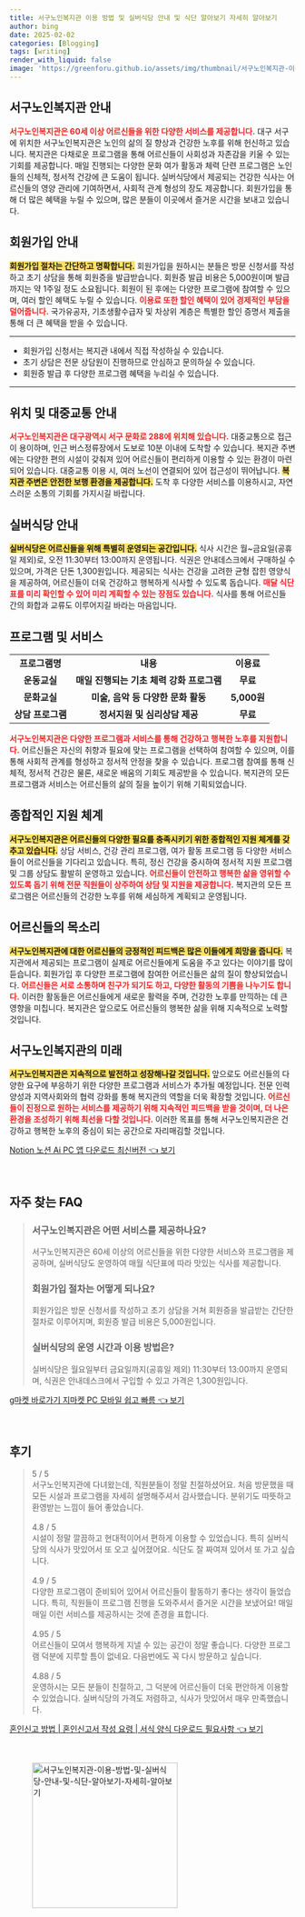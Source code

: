 ```yaml
---
title: 서구노인복지관 이용 방법 및 실버식당 안내 및 식단 알아보기 자세히 알아보기
author: bing
date: 2025-02-02
categories: [Blogging]
tags: [writing]
render_with_liquid: false
image: 'https://greenforu.github.io/assets/img/thumbnail/서구노인복지관-이용-방법-및-실버식당-안내-및-식단-알아보기-자세히-알아보기.webp'
---
```



<h2 id='서구노인복지관 안내'>서구노인복지관 안내</h2>

<p><b><span style="color: #ee2323;">서구노인복지관은 60세 이상 어르신들을 위한 다양한 서비스를 제공합니다.</span></b> 대구 서구에 위치한 서구노인복지관은 노인의 삶의 질 향상과 건강한 노후를 위해 헌신하고 있습니다. 복지관은 다채로운 프로그램을 통해 어르신들이 사회성과 자존감을 키울 수 있는 기회를 제공합니다. 매일 진행되는 다양한 문화 여가 활동과 체력 단련 프로그램은 노인들의 신체적, 정서적 건강에 큰 도움이 됩니다. 실버식당에서 제공되는 건강한 식사는 어르신들의 영양 관리에 기여하면서, 사회적 관계 형성의 장도 제공합니다. 회원가입을 통해 더 많은 혜택을 누릴 수 있으며, 많은 분들이 이곳에서 즐거운 시간을 보내고 있습니다.</p>

<h2 id='회원가입 안내'>회원가입 안내</h2>

<p><b><span style="background-color: #ffe066;">회원가입 절차는 간단하고 명확합니다.</span></b> 회원가입을 원하시는 분들은 방문 신청서를 작성하고 초기 상담을 통해 회원증을 발급받습니다. 회원증 발급 비용은 5,000원이며 발급까지는 약 1주일 정도 소요됩니다. 회원이 된 후에는 다양한 프로그램에 참여할 수 있으며, 여러 할인 혜택도 누릴 수 있습니다. <b><span style="color: #ee2323;">이용료 또한 할인 혜택이 있어 경제적인 부담을 덜어줍니다.</span></b> 국가유공자, 기초생활수급자 및 차상위 계층은 특별한 할인 증명서 제출을 통해 더 큰 혜택을 받을 수 있습니다.</p>

<hr />

<ul>
    <li>회원가입 신청서는 복지관 내에서 직접 작성하실 수 있습니다.</li>
    <li>초기 상담은 전문 상담원이 진행하므로 안심하고 문의하실 수 있습니다.</li>
    <li>회원증 발급 후 다양한 프로그램 혜택을 누리실 수 있습니다.</li>
</ul>

<hr />

<h2 id='위치 및 대중교통 안내'>위치 및 대중교통 안내</h2>

<p><b><span style="color: #ee2323;">서구노인복지관은 대구광역시 서구 문화로 288에 위치해 있습니다.</span></b> 대중교통으로 접근이 용이하며, 인근 버스정류장에서 도보로 10분 이내에 도착할 수 있습니다. 복지관 주변에는 다양한 편의 시설이 갖춰져 있어 어르신들이 편리하게 이용할 수 있는 환경이 마련되어 있습니다. 대중교통 이용 시, 여러 노선이 연결되어 있어 접근성이 뛰어납니다. <b><span style="background-color: #ffe066;">복지관 주변은 안전한 보행 환경을 제공합니다.</span></b> 도착 후 다양한 서비스를 이용하시고, 자연스러운 소통의 기회를 가지시길 바랍니다.</p>

<h2 id='실버식당 안내'>실버식당 안내</h2>

<p><b><span style="background-color: #ffe066;">실버식당은 어르신들을 위해 특별히 운영되는 공간입니다.</span></b> 식사 시간은 월~금요일(공휴일 제외)로, 오전 11:30부터 13:00까지 운영됩니다. 식권은 안내데스크에서 구매하실 수 있으며, 가격은 단돈 1,300원입니다. 제공되는 식사는 건강을 고려한 균형 잡힌 영양식을 제공하여, 어르신들이 더욱 건강하고 행복하게 식사할 수 있도록 돕습니다. <b><span style="color: #ee2323;">매달 식단표를 미리 확인할 수 있어 미리 계획할 수 있는 장점도 있습니다.</span></b> 식사를 통해 어르신들 간의 화합과 교류도 이루어지길 바라는 마음입니다.</p>

<h2 id='프로그램 및 서비스'>프로그램 및 서비스</h2>

<table>
    <tr>
        <td style="text-align: center; height: 17px;"><b>프로그램명</b></td>
        <td style="text-align: center; height: 17px;"><b>내용</b></td>
        <td style="text-align: center; height: 17px;"><b>이용료</b></td>
    </tr>
    <tr>
        <td style="text-align: center; height: 17px;"><b>운동교실</b></td>
        <td style="text-align: center; height: 17px;"><b>매일 진행되는 기초 체력 강화 프로그램</b></td>
        <td style="text-align: center; height: 17px;"><b>무료</b></td>
    </tr>
    <tr>
        <td style="text-align: center; height: 17px;"><b>문화교실</b></td>
        <td style="text-align: center; height: 17px;"><b>미술, 음악 등 다양한 문화 활동</b></td>
        <td style="text-align: center; height: 17px;"><b>5,000원</b></td>
    </tr>
    <tr>
        <td style="text-align: center; height: 17px;"><b>상담 프로그램</b></td>
        <td style="text-align: center; height: 17px;"><b>정서지원 및 심리상담 제공</b></td>
        <td style="text-align: center; height: 17px;"><b>무료</b></td>
    </tr>
</table>

<p><b><span style="color: #ee2323;">서구노인복지관은 다양한 프로그램과 서비스를 통해 건강하고 행복한 노후를 지원합니다.</span></b> 어르신들은 자신의 취향과 필요에 맞는 프로그램을 선택하여 참여할 수 있으며, 이를 통해 사회적 관계를 형성하고 정서적 안정을 찾을 수 있습니다. 프로그램 참여를 통해 신체적, 정서적 건강은 물론, 새로운 배움의 기회도 제공받을 수 있습니다. 복지관의 모든 프로그램과 서비스는 어르신들의 삶의 질을 높이기 위해 기획되었습니다.</p>

<h2 id='종합적인 지원 체계'>종합적인 지원 체계</h2>

<p><b><span style="background-color: #ffe066;">서구노인복지관은 어르신들의 다양한 필요를 충족시키기 위한 종합적인 지원 체계를 갖추고 있습니다.</span></b> 상담 서비스, 건강 관리 프로그램, 여가 활동 프로그램 등 다양한 서비스들이 어르신들을 기다리고 있습니다. 특히, 정신 건강을 중시하여 정서적 지원 프로그램 및 그룹 상담도 활발히 운영하고 있습니다. <b><span style="color: #ee2323;">어르신들이 안전하고 행복한 삶을 영위할 수 있도록 돕기 위해 전문 직원들이 상주하여 상담 및 지원을 제공합니다.</span></b> 복지관의 모든 프로그램은 어르신들의 건강한 노후를 위해 세심하게 계획되고 운영됩니다.</p>

<h2 id='어르신들의 목소리'>어르신들의 목소리</h2>

<p><b><span style="background-color: #ffe066;">서구노인복지관에 대한 어르신들의 긍정적인 피드백은 많은 이들에게 희망을 줍니다.</span></b> 복지관에서 제공되는 프로그램이 실제로 어르신들에게 도움을 주고 있다는 이야기를 많이 듣습니다. 회원가입 후 다양한 프로그램에 참여한 어르신들은 삶의 질이 향상되었습니다. <b><span style="color: #ee2323;">어르신들은 서로 소통하며 친구가 되기도 하고, 다양한 활동의 기쁨을 나누기도 합니다.</span></b> 이러한 활동들은 어르신들에게 새로운 활력을 주며, 건강한 노후를 만끽하는 데 큰 영향을 미칩니다. 복지관은 앞으로도 어르신들의 행복한 삶을 위해 지속적으로 노력할 것입니다.</p>

<h2 id='서구노인복지관의 미래'>서구노인복지관의 미래</h2>

<p><b><span style="background-color: #ffe066;">서구노인복지관은 지속적으로 발전하고 성장해나갈 것입니다.</span></b> 앞으로도 어르신들의 다양한 요구에 부응하기 위한 다양한 프로그램과 서비스가 추가될 예정입니다. 전문 인력 양성과 지역사회와의 협력 강화를 통해 복지관의 역할을 더욱 확장할 것입니다. <b><span style="color: #ee2323;">어르신들이 진정으로 원하는 서비스를 제공하기 위해 지속적인 피드백을 받을 것이며, 더 나은 환경을 조성하기 위해 최선을 다할 것입니다.</span></b> 이러한 목표를 통해 서구노인복지관은 건강하고 행복한 노후의 중심이 되는 공간으로 자리매김할 것입니다.</p>


<p><a class="click-button" title="Notion 노션 Ai PC 앱 다운로드 최신버전" href="https://greenforu.github.io/posts/Notion-%EB%85%B8%EC%85%98-Ai-PC-%EC%95%B1-%EB%8B%A4%EC%9A%B4%EB%A1%9C%EB%93%9C-%EC%B5%9C%EC%8B%A0%EB%B2%84%EC%A0%84/" rel="dofollow">Notion 노션 Ai PC 앱 다운로드 최신버전 👈 보기</a></p><br>
<h2 id='자주_찾는_FAQ'>자주 찾는 FAQ</h2>
<div itemscope="" itemtype="https://schema.org/FAQPage"> 
<blockquote> 
<div itemscope="" itemprop="mainEntity" itemtype="https://schema.org/Question"> 
<h3 itemprop="name">서구노인복지관은 어떤 서비스를 제공하나요?</h3> 
<div itemscope="" itemprop="acceptedAnswer" itemtype="https://schema.org/Answer"> 
<span itemprop="text"> 
<p>서구노인복지관은 60세 이상의 어르신들을 위한 다양한 서비스와 프로그램을 제공하며, 실버식당도 운영하여 매월 식단표에 따라 맛있는 식사를 제공합니다.</p> 
</span> 
</div> 
</div> 

<div itemscope="" itemprop="mainEntity" itemtype="https://schema.org/Question"> 
<h3 itemprop="name">회원가입 절차는 어떻게 되나요?</h3> 
<div itemscope="" itemprop="acceptedAnswer" itemtype="https://schema.org/Answer"> 
<span itemprop="text"> 
<p>회원가입은 방문 신청서를 작성하고 초기 상담을 거쳐 회원증을 발급받는 간단한 절차로 이루어지며, 회원증 발급 비용은 5,000원입니다.</p> 
</span> 
</div> 
</div> 

<div itemscope="" itemprop="mainEntity" itemtype="https://schema.org/Question"> 
<h3 itemprop="name">실버식당의 운영 시간과 이용 방법은?</h3> 
<div itemscope="" itemprop="acceptedAnswer" itemtype="https://schema.org/Answer"> 
<span itemprop="text"> 
<p>실버식당은 월요일부터 금요일까지(공휴일 제외) 11:30부터 13:00까지 운영되며, 식권은 안내데스크에서 구입할 수 있고 가격은 1,300원입니다.</p> 
</span> 
</div> 
</div> 
</blockquote> 
</div>
<p><a class="click-button" title="g마켓 바로가기 지마켓 PC 모바일 쉽고 빠름" href="https://greenforu.github.io/posts/g%EB%A7%88%EC%BC%93-%EB%B0%94%EB%A1%9C%EA%B0%80%EA%B8%B0-%EC%A7%80%EB%A7%88%EC%BC%93-PC-%EB%AA%A8%EB%B0%94%EC%9D%BC-%EC%89%BD%EA%B3%A0-%EB%B9%A0%EB%A6%84/" rel="dofollow">g마켓 바로가기 지마켓 PC 모바일 쉽고 빠름 👈 보기</a></p><br>
<h2 id='후기'>후기</h2>
<div itemscope itemtype="https://schema.org/Product">
  <blockquote>
  <div itemprop="review" itemscope itemtype="https://schema.org/Review">
      <div itemprop="reviewRating" itemscope itemtype="https://schema.org/Rating"> <span itemprop="ratingValue">5</span> / <span itemprop="bestRating">5</span> </div>
      <span itemprop="reviewBody">서구노인복지관에 다녀왔는데, 직원분들이 정말 친절하셨어요. 처음 방문했을 때 모든 시설과 프로그램을 자세히 설명해주셔서 감사했습니다. 분위기도 따뜻하고 환영받는 느낌이 들어 좋았습니다.</span>
  </div>
  <br>
  <div itemprop="review" itemscope itemtype="https://schema.org/Review">
      <div itemprop="reviewRating" itemscope itemtype="https://schema.org/Rating"> <span itemprop="ratingValue">4.8</span> / <span itemprop="bestRating">5</span> </div>
      <span itemprop="reviewBody">시설이 정말 깔끔하고 현대적이어서 편하게 이용할 수 있었습니다. 특히 실버식당의 식사가 맛있어서 또 오고 싶어졌어요. 식단도 잘 짜여져 있어서 또 가고 싶습니다.</span>
  </div>
  <br>
  <div itemprop="review" itemscope itemtype="https://schema.org/Review">
      <div itemprop="reviewRating" itemscope itemtype="https://schema.org/Rating"> <span itemprop="ratingValue">4.9</span> / <span itemprop="bestRating">5</span> </div>
      <span itemprop="reviewBody">다양한 프로그램이 준비되어 있어서 어르신들이 활동하기 좋다는 생각이 들었습니다. 특히, 직원들이 프로그램 진행을 도와주셔서 즐거운 시간을 보냈어요! 매일매일 이런 서비스를 제공하시는 것에 존경을 표합니다.</span>
  </div>
  <br>
  <div itemprop="review" itemscope itemtype="https://schema.org/Review">
      <div itemprop="reviewRating" itemscope itemtype="https://schema.org/Rating"> <span itemprop="ratingValue">4.95</span> / <span itemprop="bestRating">5</span> </div>
      <span itemprop="reviewBody">어르신들이 모여서 행복하게 지낼 수 있는 공간이 정말 좋습니다. 다양한 프로그램 덕분에 지루할 틈이 없네요. 다음번에도 꼭 다시 방문하고 싶습니다.</span>
  </div>
  <br>
  <div itemprop="review" itemscope itemtype="https://schema.org/Review">
      <div itemprop="reviewRating" itemscope itemtype="https://schema.org/Rating"> <span itemprop="ratingValue">4.88</span> / <span itemprop="bestRating">5</span> </div>
      <span itemprop="reviewBody">운영하시는 모든 분들이 친절하고, 그 덕분에 어르신들이 더욱 편안하게 이용할 수 있었습니다. 실버식당의 가격도 저렴하고, 식사가 맛있어서 매우 만족했습니다.</span>
  </div>
  </blockquote>
</div>
<p><a class="click-button" title="혼인신고 방법 | 혼인신고서 작성 요령 | 서식 양식 다운로드 필요사항" href="https://greenforu.github.io/posts/%ED%98%BC%EC%9D%B8%EC%8B%A0%EA%B3%A0-%EB%B0%A9%EB%B2%95-%ED%98%BC%EC%9D%B8%EC%8B%A0%EA%B3%A0%EC%84%9C-%EC%9E%91%EC%84%B1-%EC%9A%94%EB%A0%B9-%EC%84%9C%EC%8B%9D-%EC%96%91%EC%8B%9D-%EB%8B%A4%EC%9A%B4%EB%A1%9C%EB%93%9C-%ED%95%84%EC%9A%94%EC%82%AC%ED%95%AD/" rel="dofollow">혼인신고 방법 | 혼인신고서 작성 요령 | 서식 양식 다운로드 필요사항 👈 보기</a></p><br>
<figure class="image"><img src="https://greenforu.github.io/assets/img/thumbnail/서구노인복지관-이용-방법-및-실버식당-안내-및-식단-알아보기-자세히-알아보기.webp" alt="서구노인복지관-이용-방법-및-실버식당-안내-및-식단-알아보기-자세히-알아보기" width="256" height="256"></figure>